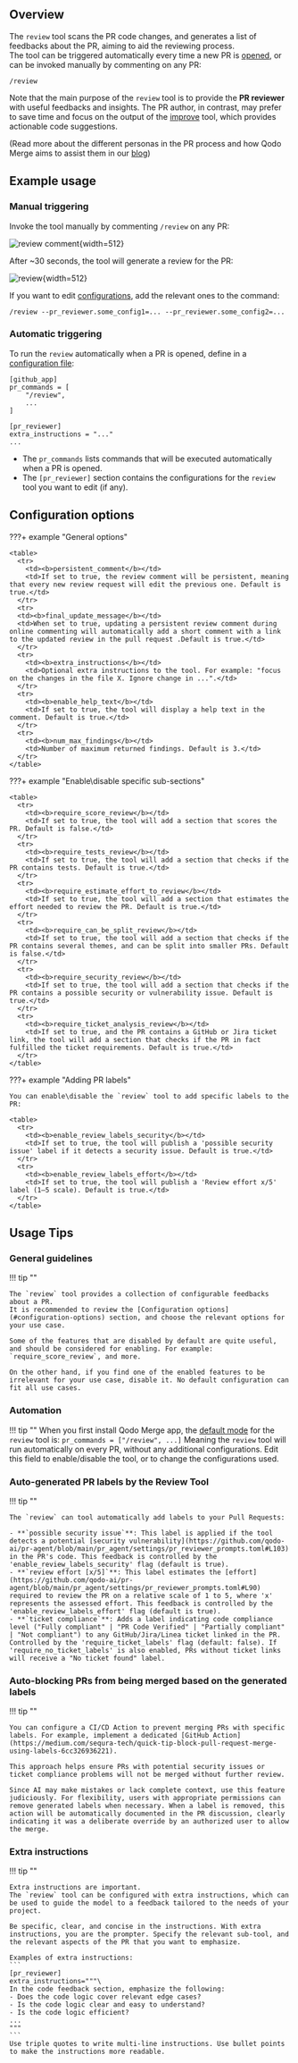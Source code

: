 ## Overview

The `review` tool scans the PR code changes, and generates a list of feedbacks about the PR, aiming to aid the reviewing process.
<br>
The tool can be triggered automatically every time a new PR is [opened](../usage-guide/automations_and_usage.md#github-app-automatic-tools-when-a-new-pr-is-opened), or can be invoked manually by commenting on any PR:

```
/review
```

Note that the main purpose of the `review` tool is to provide the **PR reviewer** with useful feedbacks and insights. The PR author, in contrast, may prefer to save time and focus on the output of the [improve](./improve.md) tool, which provides actionable code suggestions.

(Read more about the different personas in the PR process and how Qodo Merge aims to assist them in our [blog](https://www.codium.ai/blog/understanding-the-challenges-and-pain-points-of-the-pull-request-cycle/))

## Example usage

### Manual triggering

Invoke the tool manually by commenting `/review` on any PR:

![review comment](https://codium.ai/images/pr_agent/review_comment.png){width=512}

After ~30 seconds, the tool will generate a review for the PR:

![review](https://codium.ai/images/pr_agent/review3.png){width=512}

If you want to edit [configurations](#configuration-options), add the relevant ones to the command:

```
/review --pr_reviewer.some_config1=... --pr_reviewer.some_config2=...
```

### Automatic triggering

To run the `review` automatically when a PR is opened, define in a [configuration file](https://qodo-merge-docs.qodo.ai/usage-guide/configuration_options/#wiki-configuration-file):

```
[github_app]
pr_commands = [
    "/review",
    ...
]

[pr_reviewer]
extra_instructions = "..."
...
```

- The `pr_commands` lists commands that will be executed automatically when a PR is opened.
- The `[pr_reviewer]` section contains the configurations for the `review` tool you want to edit (if any).

## Configuration options

???+ example "General options"

    <table>
      <tr>
        <td><b>persistent_comment</b></td>
        <td>If set to true, the review comment will be persistent, meaning that every new review request will edit the previous one. Default is true.</td>
      </tr>
      <tr>
      <td><b>final_update_message</b></td>
      <td>When set to true, updating a persistent review comment during online commenting will automatically add a short comment with a link to the updated review in the pull request .Default is true.</td>
      </tr>
      <tr>
        <td><b>extra_instructions</b></td>
        <td>Optional extra instructions to the tool. For example: "focus on the changes in the file X. Ignore change in ...".</td>
      </tr>
      <tr>
        <td><b>enable_help_text</b></td>
        <td>If set to true, the tool will display a help text in the comment. Default is true.</td>
      </tr>
      <tr>
        <td><b>num_max_findings</b></td>
        <td>Number of maximum returned findings. Default is 3.</td>
      </tr>
    </table>

???+ example "Enable\\disable specific sub-sections"

    <table>
      <tr>
        <td><b>require_score_review</b></td>
        <td>If set to true, the tool will add a section that scores the PR. Default is false.</td>
      </tr>
      <tr>
        <td><b>require_tests_review</b></td>
        <td>If set to true, the tool will add a section that checks if the PR contains tests. Default is true.</td>
      </tr>
      <tr>
        <td><b>require_estimate_effort_to_review</b></td>
        <td>If set to true, the tool will add a section that estimates the effort needed to review the PR. Default is true.</td>
      </tr>
      <tr>
        <td><b>require_can_be_split_review</b></td>
        <td>If set to true, the tool will add a section that checks if the PR contains several themes, and can be split into smaller PRs. Default is false.</td>
      </tr>
      <tr>
        <td><b>require_security_review</b></td>
        <td>If set to true, the tool will add a section that checks if the PR contains a possible security or vulnerability issue. Default is true.</td>
      </tr>
      <tr>
        <td><b>require_ticket_analysis_review</b></td>
        <td>If set to true, and the PR contains a GitHub or Jira ticket link, the tool will add a section that checks if the PR in fact fulfilled the ticket requirements. Default is true.</td>
      </tr>
    </table>

???+ example "Adding PR labels"

    You can enable\disable the `review` tool to add specific labels to the PR:

    <table>
      <tr>
        <td><b>enable_review_labels_security</b></td>
        <td>If set to true, the tool will publish a 'possible security issue' label if it detects a security issue. Default is true.</td>
      </tr>
      <tr>
        <td><b>enable_review_labels_effort</b></td>
        <td>If set to true, the tool will publish a 'Review effort x/5' label (1–5 scale). Default is true.</td>
      </tr>
    </table>

## Usage Tips

### General guidelines

!!! tip ""

    The `review` tool provides a collection of configurable feedbacks about a PR.
    It is recommended to review the [Configuration options](#configuration-options) section, and choose the relevant options for your use case.

    Some of the features that are disabled by default are quite useful, and should be considered for enabling. For example:
    `require_score_review`, and more.

    On the other hand, if you find one of the enabled features to be irrelevant for your use case, disable it. No default configuration can fit all use cases.

### Automation

!!! tip ""
    When you first install Qodo Merge app, the [default mode](../usage-guide/automations_and_usage.md#github-app-automatic-tools-when-a-new-pr-is-opened) for the `review` tool is:
    ```
    pr_commands = ["/review", ...]
    ```
    Meaning the `review` tool will run automatically on every PR, without any additional configurations.
    Edit this field to enable/disable the tool, or to change the configurations used.

### Auto-generated PR labels by the Review Tool

!!! tip ""

    The `review` can tool automatically add labels to your Pull Requests:

    - **`possible security issue`**: This label is applied if the tool detects a potential [security vulnerability](https://github.com/qodo-ai/pr-agent/blob/main/pr_agent/settings/pr_reviewer_prompts.toml#L103) in the PR's code. This feedback is controlled by the 'enable_review_labels_security' flag (default is true).
    - **`review effort [x/5]`**: This label estimates the [effort](https://github.com/qodo-ai/pr-agent/blob/main/pr_agent/settings/pr_reviewer_prompts.toml#L90) required to review the PR on a relative scale of 1 to 5, where 'x' represents the assessed effort. This feedback is controlled by the 'enable_review_labels_effort' flag (default is true).
    - **`ticket compliance`**: Adds a label indicating code compliance level ("Fully compliant" | "PR Code Verified" | "Partially compliant" | "Not compliant") to any GitHub/Jira/Linea ticket linked in the PR. Controlled by the 'require_ticket_labels' flag (default: false). If 'require_no_ticket_labels' is also enabled, PRs without ticket links will receive a "No ticket found" label.


### Auto-blocking PRs from being merged based on the generated labels

!!! tip ""

    You can configure a CI/CD Action to prevent merging PRs with specific labels. For example, implement a dedicated [GitHub Action](https://medium.com/sequra-tech/quick-tip-block-pull-request-merge-using-labels-6cc326936221).

    This approach helps ensure PRs with potential security issues or ticket compliance problems will not be merged without further review.

    Since AI may make mistakes or lack complete context, use this feature judiciously. For flexibility, users with appropriate permissions can remove generated labels when necessary. When a label is removed, this action will be automatically documented in the PR discussion, clearly indicating it was a deliberate override by an authorized user to allow the merge.

### Extra instructions

!!! tip "" 

    Extra instructions are important.
    The `review` tool can be configured with extra instructions, which can be used to guide the model to a feedback tailored to the needs of your project.

    Be specific, clear, and concise in the instructions. With extra instructions, you are the prompter. Specify the relevant sub-tool, and the relevant aspects of the PR that you want to emphasize.

    Examples of extra instructions:
    ```
    [pr_reviewer]
    extra_instructions="""\
    In the code feedback section, emphasize the following:
    - Does the code logic cover relevant edge cases?
    - Is the code logic clear and easy to understand?
    - Is the code logic efficient?
    ...
    """
    ```
    Use triple quotes to write multi-line instructions. Use bullet points to make the instructions more readable.
